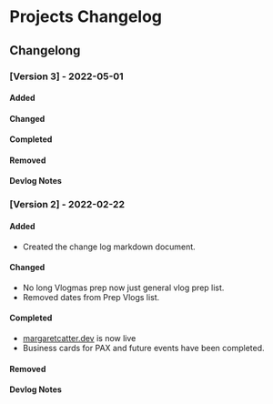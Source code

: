 # Projects Changelog

## Changelong

### [Version 3] - 2022-05-01

#### Added

#### Changed

#### Completed

#### Removed

#### Devlog Notes

### [Version 2] - 2022-02-22

#### Added

- Created the change log markdown document.

#### Changed

- No long Vlogmas prep now just general vlog prep list.
- Removed dates from Prep Vlogs list.

#### Completed

- [margaretcatter.dev](margaretcatter.dev) is now live
- Business cards for PAX and future events have been completed.

#### Removed

#### Devlog Notes
